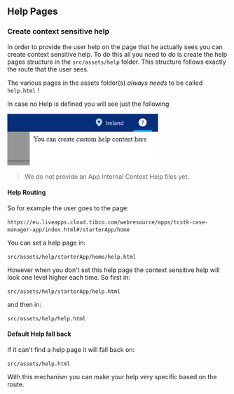 ## Help Pages

### Create context sensitive help

In order to provide the user help on the page that he actually sees you can create context sensitive help.
To do this all you need to do is create the help pages structure in the `src/assets/help` folder.
This structure follows exactly the route that the user sees.

The various pages in the assets folder(s) *always needs* to be called `help.html` !

In case no Help is defined you will see just the following

![](006-context-help-empty.png)

> We do not provide an App Internal Context Help files yet.

#### Help Routing

So for example the user goes to the page:

```https://eu.liveapps.cloud.tibco.com/webresource/apps/tcstk-case-manager-app/index.html#/starterApp/home```

You can set a help page in:

```src/assets/help/starterApp/home/help.html```

However when you don't set this help page the context sensitive help will look one level higher each time. 
So first in:

```src/assets/help/starterApp/help.html```

and then in:

```src/assets/help/help.html```

#### Default Help fall back

If it can't find a help page it will fall back on:

```src/assets/help.html```

With this mechanism you can make your help very specific based on the route.
